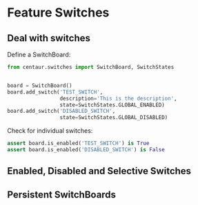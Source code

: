 # Feature Switches

## Deal with switches

Define a SwitchBoard:



```py
from centaur.switches import SwitchBoard, SwitchStates


board = SwitchBoard()
board.add_switch('TEST_SWITCH',
                 description='This is the description',
                 state=SwitchStates.GLOBAL_ENABLED)
board.add_switch('DISABLED_SWITCH',
                 state=SwitchStates.GLOBAL_DISABLED)
```

Check for individual switches:

```py
assert board.is_enabled('TEST_SWITCH') is True
assert board.is_enabled('DISABLED_SWITCH') is False

```

## Enabled, Disabled and Selective Switches

## Persistent SwitchBoards